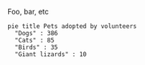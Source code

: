 
Foo, bar, etc

```mermaid!
pie title Pets adopted by volunteers
  "Dogs" : 386
  "Cats" : 85
  "Birds" : 35
  "Giant lizards" : 10
```
